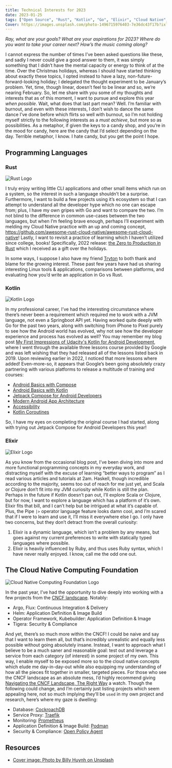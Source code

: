 ```yaml
---
title: Technical Interests for 2023
date: 2023-01-25
tags: ["Open Source", "Rust", "Kotlin", "Go", "Elixir", "Cloud Native", "Cloud"]
Cover: https://images.unsplash.com/photo-1496715976403-7e36dc43f17b?ixlib=rb-4.0.3&ixid=MnwxMjA3fDB8MHxwaG90by1wYWdlfHx8fGVufDB8fHx8
---
```


*Ray, what are your goals? What are your aspirations for 2023? Where do you want to take your career next? How’s the music coming along?*

I cannot express the number of times I’ve been asked questions like these, and sadly I never could give a good answer to them, it was simply something that I didn’t have the mental capacity or energy to think of at the time. Over the Christmas holidays, whereas I should have started thinking about exactly these topics, I opted instead to have a lazy, non-future-forward-looking holiday; I delegated the thought experiment to be January’s problem. Yet, time, though linear, doesn’t feel to be linear and so, we’re nearing February.  So, let me share with you some of my thoughts and interests that as of this moment, I want to pursue and explore this year *when possible*. Wait, what does that last part mean? Well. I’m familiar with burnout, and even with these interests, I don’t wish to dance the same dance I’ve done before which flirts so well with burnout, so I’m not holding myself strictly to the following interests as a *must achieve*, but more so as possibilities. As a metaphor, if given the keys to a candy shop, and you’re in the mood for candy, here are the candy that I’d select depending on the day. Terrible metaphor, I know. I hate candy, but you get the point I hope.

## Programming Languages

### Rust

![Rust Logo](https://www.vectorlogo.zone/logos/rust-lang/rust-lang-ar21.svg)

I truly enjoy writing little CLI applications and other small items which run on a system, so the interest in such a language shouldn’t be a surprise. Furthermore, I want to build a few projects using it’s ecosystem so that I can attempt to understand all the developer hype which no one can escape from; plus, I have my own gripes with Go and want to compare the two. I’m not blind to the difference in common use-cases between the two languages, but when I’m feeling brave enough, perhaps I’ll experiment with melding my Cloud Native practice with an up and coming concept, https://github.com/awesome-rust-cloud-native/awesome-rust-cloud-native! Lastly, I want to revisit a practice of learning which I haven’t utilized since college, books! Specifically, 2022 release: [the Zero to Production in Rust](mazon.ca/) which I received as a gift over the holidays.

In some ways, I suppose I also have my friend [Tryton](https://trytonvanmeer.dev/) to both thank and blame for the growing interest. These past few years have had us sharing interesting Linux tools & applications, comparisons between platforms, and evaluating how you’d write an application in Go vs Rust.

### Kotlin

![Kotlin Logo](https://www.vectorlogo.zone/logos/kotlinlang/kotlinlang-ar21.svg)

In my professional career, I’ve had the interesting circumstance where there’s never been a requirement which required me to work with a JVM language, not even a Springboot API yet. Having worked quite deeply with Go for the past two years, along with switching from iPhone to Pixel purely to see how the Android world has evolved, why not see how the developer experience and process has evolved as well? You may remember my blog post [My First Impressions of Udacity's Kotlin for Android Development](https://raygervais.dev/articles/2019/01/my-first-impressions-of-udacitys-kotlin-for-android-development/), where I went through the available three lessons course provided by Google and was left wishing that they had released all of the lessons listed back in 2019. Upon reviewing earlier in 2022, I noticed that more lessons where added! Even-more-so, it appears that Google’s been going absolutely crazy partnering with various platforms to release a multitude of training and courses:

- [Android Basics with Compose](https://developer.android.com/courses/android-basics-compose/course)
- [Android Basics with Kotlin](https://developer.android.com/courses/android-basics-kotlin/course)
- [Jetpack Compose for Android Developers](https://developer.android.com/courses/jetpack-compose/course)
- [Modern Android App Architecture](https://developer.android.com/courses/pathways/android-architecture)
- [Accessibility](https://developer.android.com/courses/pathways/make-your-android-app-accessible)
- [Kotlin Coroutines](https://developer.android.com/courses/pathways/android-coroutines)

So, I have my eyes on completing the original course I had started, along with trying out Jetpack Compose for Android Developers this year!

### Elixir

![Elixir Logo](https://www.vectorlogo.zone/logos/elixir-lang/elixir-lang-ar21.svg)

As you know from the occasional blog post, I’ve been diving into more and more functional programming concepts in my everyday work, and distracting myself with the excuse of learning “better ways to program” as I read various articles and tutorials at 2am. Haskell, though incredible according to the majority, seems too out of reach for me just yet, and Scala or Clojure don’t fit into my JVM curiosity while Kotlin is still the plan. Perhaps in the future if Kotlin doesn’t pan out, I’ll explore Scala or Clojure, but for now, I want to explore a language which has a platform of it’s own. Elixir fits that bill, and I can’t help but be intrigued at what it’s capable of. Plus, the Pipe `|>` operator language feature looks damn cool, and I’m scared that if I were to learn and use it, I’ll miss it everywhere else I go. I only have two concerns, but they don’t detract from the overall curiosity: 

1. Elixir is a dynamic language, which isn’t a problem by any means, but goes against my current preferences to write with statically typed languages where possible.
2. Elixir is heavily influenced by Ruby, and thus uses Ruby syntax, which I have never really enjoyed. I know, call me the odd one out.

## The Cloud Native Computing Foundation

![Cloud Native Computing Foundation Logo](https://www.cncf.io/wp-content/uploads/2022/08/cncf-color.svg)

In the past year, I’ve had the opportunity to dive deeply into working with a few projects from the [CNCF landscape](https://landscape.cncf.io/). Notably:

- Argo, Flux: Continuous Integration & Delivery
- Helm: Application Definition & Image Build
- Operator Framework, Kubebuilder: Application Definition & Image
- Tigera: Security & Compliance

And yet, there’s so much more within the CNCF! I could be naive and say that I want to learn them all, but that’s incredibly unrealistic and equally less possible without going absolutely insane.  Instead, I want to approach what I believe to be a much saner and reasonable goal: test out and leverage a service from each category (of interest) in some project of my own. This way, I enable myself to be exposed more so to the cloud native concepts which elude me day-in-day-out while also equipping my understanding of how all the pieces fit together in smaller, targeted pieces. For those who see the CNCF landscape as an absolute mess, I’d highly recommend giving [Navigating the CNCF Landscape, The Right Way](https://www.youtube.com/watch?v=u7vUA61sZI4) a watch. Though the following could change, and I’m certainly just listing projects which seem appealing here, not so much implying they’ll be `used` in my own project and research, here’s where my gaze is dwelling:

- Database: [CockroachDB](https://github.com/cockroachdb/cockroach)
- Service Proxy: [Traefik](https://github.com/traefik/traefik)
- Monitoring: [Prometheus](https://github.com/prometheus/prometheus)
- Application Definition & Image Build: [Podman](https://github.com/containers/podman)
- Security & Compliance: [Open Policy Agent](https://github.com/open-policy-agent/opa)

## Resources

- [Cover image: Photo by Billy Huynh on Unsplash](https://unsplash.com/photos/W8KTS-mhFUE)
